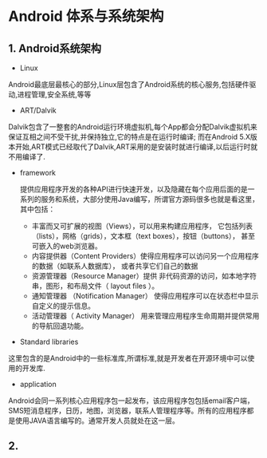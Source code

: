 # Android 体系与系统架构


## 1. Android系统架构

- Linux

Android最底层最核心的部分,Linux层包含了Android系统的核心服务,包括硬件驱动,进程管理,安全系统,等等

- ART/Dalvik

Dalvik包含了一整套的Android运行环境虚拟机,每个App都会分配Dalvik虚拟机来保证互相之间不受干扰,并保持独立,它的特点是在运行时编译; 而在Android 5.X版本开始,ART模式已经取代了Dalvik,ART采用的是安装时就进行编译,以后运行时就不用编译了.

- framework

	提供应用程序开发的各种API进行快速开发，以及隐藏在每个应用后面的是一系列的服务和系统，大部分使用Java编写，所谓官方源码很多也就是看这里，其中包括：
	
	- 丰富而又可扩展的视图（Views），可以用来构建应用程序， 它包括列表（lists），网格（grids），文本框（text boxes），按钮（buttons）， 甚至可嵌入的web浏览器。
	- 内容提供器（Content Providers）使得应用程序可以访问另一个应用程序的数据（如联系人数据库）， 或者共享它们自己的数据
	- 资源管理器（Resource Manager）提供 非代码资源的访问，如本地字符串，图形，和布局文件（ layout files ）。
	- 通知管理器 （Notification Manager） 使得应用程序可以在状态栏中显示自定义的提示信息。
	- 活动管理器（ Activity Manager） 用来管理应用程序生命周期并提供常用的导航回退功能。

- Standard libraries

这里包含的是Android中的一些标准库,所谓标准,就是开发者在开源环境中可以使用的开发库.

- application

Android会同一系列核心应用程序包一起发布，该应用程序包包括email客户端，SMS短消息程序，日历，地图，浏览器，联系人管理程序等。所有的应用程序都是使用JAVA语言编写的。通常开发人员就处在这一层。

## 2. 
